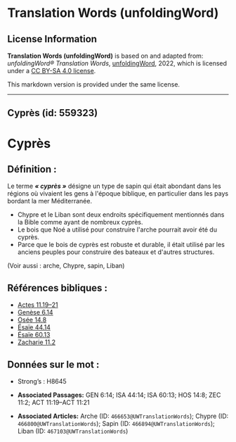 # Translation Words (unfoldingWord)

## License Information

**Translation Words (unfoldingWord)** is based on and adapted from: _unfoldingWord® Translation Words_, [unfoldingWord](https://unfoldingword.org/utw), 2022, which is licensed under a [CC BY-SA 4.0 license](https://creativecommons.org/licenses/by-sa/4.0/legalcode.en).

This markdown version is provided under the same license.



--------------------------------

## Cyprès (id: 559323)

Cyprès
======

Définition :
------------

Le terme ***« cyprès »*** désigne un type de sapin qui était abondant dans les régions où vivaient les gens à l'époque biblique, en particulier dans les pays bordant la mer Méditerranée.

* Chypre et le Liban sont deux endroits spécifiquement mentionnés dans la Bible comme ayant de nombreux cyprès.
* Le bois que Noé a utilisé pour construire l'arche pourrait avoir été du cyprès.
* Parce que le bois de cyprès est robuste et durable, il était utilisé par les anciens peuples pour construire des bateaux et d'autres structures.

(Voir aussi : arche, Chypre, sapin, Liban)

Références bibliques :
----------------------

* [Actes 11\.19–21](https://ref.ly/Acts11:19-Acts11:21)
* [Genèse 6\.14](https://ref.ly/Gen6:14)
* [Osée 14\.8](https://ref.ly/Hos14:8)
* [Ésaïe 44\.14](https://ref.ly/Isa44:14)
* [Ésaïe 60\.13](https://ref.ly/Isa60:13)
* [Zacharie 11\.2](https://ref.ly/Zech11:2)

Données sur le mot :
--------------------

* Strong’s : H8645

* **Associated Passages:** GEN 6:14; ISA 44:14; ISA 60:13; HOS 14:8; ZEC 11:2; ACT 11:19–ACT 11:21
* **Associated Articles:** Arche (ID: `466653@UWTranslationWords`); Chypre (ID: `466800@UWTranslationWords`); Sapin (ID: `466894@UWTranslationWords`); Liban (ID: `467103@UWTranslationWords`)

